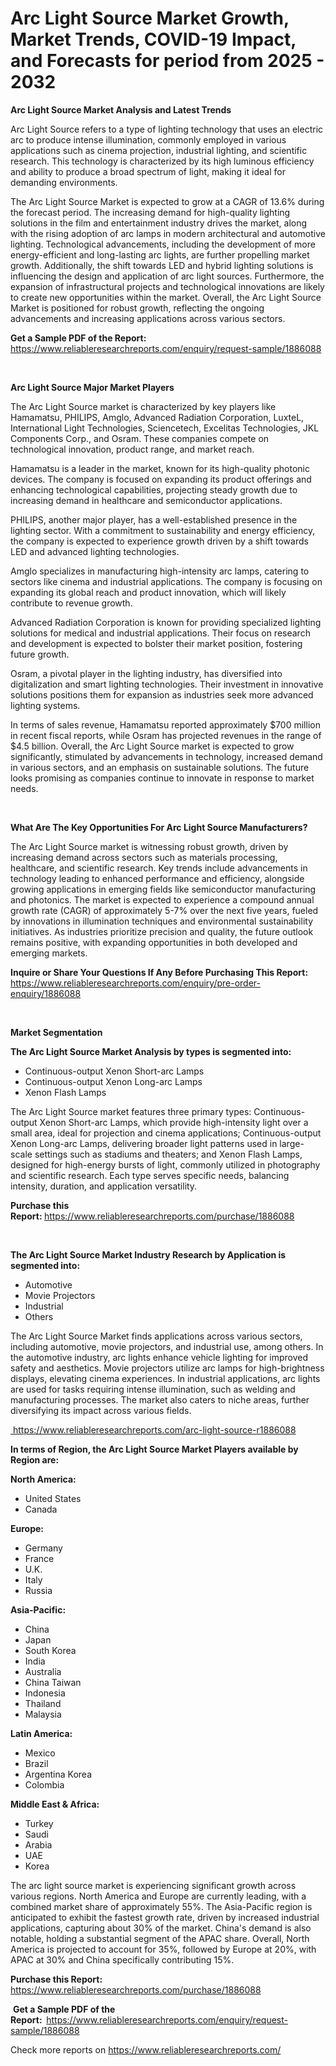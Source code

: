 <p><h1>Arc Light Source Market Growth, Market Trends, COVID-19 Impact, and Forecasts for period from 2025 - 2032</h1></p><p><strong>Arc Light Source Market Analysis and Latest Trends</strong></p>
<p><p>Arc Light Source refers to a type of lighting technology that uses an electric arc to produce intense illumination, commonly employed in various applications such as cinema projection, industrial lighting, and scientific research. This technology is characterized by its high luminous efficiency and ability to produce a broad spectrum of light, making it ideal for demanding environments.</p><p>The Arc Light Source Market is expected to grow at a CAGR of 13.6% during the forecast period. The increasing demand for high-quality lighting solutions in the film and entertainment industry drives the market, along with the rising adoption of arc lamps in modern architectural and automotive lighting. Technological advancements, including the development of more energy-efficient and long-lasting arc lights, are further propelling market growth. Additionally, the shift towards LED and hybrid lighting solutions is influencing the design and application of arc light sources. Furthermore, the expansion of infrastructural projects and technological innovations are likely to create new opportunities within the market. Overall, the Arc Light Source Market is positioned for robust growth, reflecting the ongoing advancements and increasing applications across various sectors.</p></p>
<p><strong>Get a Sample PDF of the Report:&nbsp;</strong> <a href="https://www.reliableresearchreports.com/enquiry/request-sample/1886088?utm_campaign=2937&utm_medium=2&utm_source=Github&utm_content=ia&utm_term=06042025&utm_id=arc-light-source">https://www.reliableresearchreports.com/enquiry/request-sample/1886088</a></p>
<p>&nbsp;</p>
<p><strong>Arc Light Source Major Market Players</strong></p>
<p><p>The Arc Light Source market is characterized by key players like Hamamatsu, PHILIPS, Amglo, Advanced Radiation Corporation, LuxteL, International Light Technologies, Sciencetech, Excelitas Technologies, JKL Components Corp., and Osram. These companies compete on technological innovation, product range, and market reach.</p><p>Hamamatsu is a leader in the market, known for its high-quality photonic devices. The company is focused on expanding its product offerings and enhancing technological capabilities, projecting steady growth due to increasing demand in healthcare and semiconductor applications. </p><p>PHILIPS, another major player, has a well-established presence in the lighting sector. With a commitment to sustainability and energy efficiency, the company is expected to experience growth driven by a shift towards LED and advanced lighting technologies.</p><p>Amglo specializes in manufacturing high-intensity arc lamps, catering to sectors like cinema and industrial applications. The company is focusing on expanding its global reach and product innovation, which will likely contribute to revenue growth.</p><p>Advanced Radiation Corporation is known for providing specialized lighting solutions for medical and industrial applications. Their focus on research and development is expected to bolster their market position, fostering future growth.</p><p>Osram, a pivotal player in the lighting industry, has diversified into digitalization and smart lighting technologies. Their investment in innovative solutions positions them for expansion as industries seek more advanced lighting systems.</p><p>In terms of sales revenue, Hamamatsu reported approximately $700 million in recent fiscal reports, while Osram has projected revenues in the range of $4.5 billion. Overall, the Arc Light Source market is expected to grow significantly, stimulated by advancements in technology, increased demand in various sectors, and an emphasis on sustainable solutions. The future looks promising as companies continue to innovate in response to market needs.</p></p>
<p>&nbsp;</p>
<p><strong>What Are The Key Opportunities For Arc Light Source Manufacturers?</strong></p>
<p><p>The Arc Light Source market is witnessing robust growth, driven by increasing demand across sectors such as materials processing, healthcare, and scientific research. Key trends include advancements in technology leading to enhanced performance and efficiency, alongside growing applications in emerging fields like semiconductor manufacturing and photonics. The market is expected to experience a compound annual growth rate (CAGR) of approximately 5-7% over the next five years, fueled by innovations in illumination techniques and environmental sustainability initiatives. As industries prioritize precision and quality, the future outlook remains positive, with expanding opportunities in both developed and emerging markets.</p></p>
<p><strong>Inquire or Share Your Questions If Any Before Purchasing This Report:</strong> <a href="https://www.reliableresearchreports.com/enquiry/pre-order-enquiry/1886088?utm_campaign=2937&utm_medium=2&utm_source=Github&utm_content=ia&utm_term=06042025&utm_id=arc-light-source">https://www.reliableresearchreports.com/enquiry/pre-order-enquiry/1886088</a></p>
<p>&nbsp;</p>
<p><strong>Market Segmentation</strong></p>
<p><strong>The Arc Light Source Market Analysis by types is segmented into:</strong></p>
<p><ul><li>Continuous-output Xenon Short-arc Lamps</li><li>Continuous-output Xenon Long-arc Lamps</li><li>Xenon Flash Lamps</li></ul></p>
<p><p>The Arc Light Source market features three primary types: Continuous-output Xenon Short-arc Lamps, which provide high-intensity light over a small area, ideal for projection and cinema applications; Continuous-output Xenon Long-arc Lamps, delivering broader light patterns used in large-scale settings such as stadiums and theaters; and Xenon Flash Lamps, designed for high-energy bursts of light, commonly utilized in photography and scientific research. Each type serves specific needs, balancing intensity, duration, and application versatility.</p></p>
<p><strong>Purchase this Report:&nbsp;</strong><a href="https://www.reliableresearchreports.com/purchase/1886088?utm_campaign=2937&utm_medium=2&utm_source=Github&utm_content=ia&utm_term=06042025&utm_id=arc-light-source">https://www.reliableresearchreports.com/purchase/1886088</a></p>
<p>&nbsp;</p>
<p><strong>The Arc Light Source Market Industry Research by Application is segmented into:</strong></p>
<p><ul><li>Automotive</li><li>Movie Projectors</li><li>Industrial</li><li>Others</li></ul></p>
<p><p>The Arc Light Source Market finds applications across various sectors, including automotive, movie projectors, and industrial use, among others. In the automotive industry, arc lights enhance vehicle lighting for improved safety and aesthetics. Movie projectors utilize arc lamps for high-brightness displays, elevating cinema experiences. In industrial applications, arc lights are used for tasks requiring intense illumination, such as welding and manufacturing processes. The market also caters to niche areas, further diversifying its impact across various fields.</p></p>
<p><a href="https://www.reliableresearchreports.com/arc-light-source-r1886088?utm_campaign=2937&utm_medium=2&utm_source=Github&utm_content=ia&utm_term=06042025&utm_id=arc-light-source">&nbsp;https://www.reliableresearchreports.com/arc-light-source-r1886088</a></p>
<p><strong>In terms of Region, the Arc Light Source Market Players available by Region are:</strong></p>
<p>
    <p> <strong> North America: </strong>
        <ul>
            <li>United States</li>
            <li>Canada</li>
        </ul>
        </p> 
    <p> <strong> Europe: </strong>
        <ul>
            <li>Germany</li>
            <li>France</li>
            <li>U.K.</li>
            <li>Italy</li>
            <li>Russia</li>
        </ul>
        </p> 
    <p> <strong> Asia-Pacific: </strong>
        <ul>
            <li>China</li>
            <li>Japan</li>
            <li>South Korea</li>
            <li>India</li>
            <li>Australia</li>
            <li>China Taiwan</li>
            <li>Indonesia</li>
            <li>Thailand</li>
            <li>Malaysia</li>
        </ul>
        </p> 
    <p> <strong> Latin America: </strong>
        <ul>
            <li>Mexico</li>
            <li>Brazil</li>
            <li>Argentina Korea</li>
            <li>Colombia</li>
        </ul>
        </p> 
    <p> <strong> Middle East & Africa: </strong>
        <ul>
            <li>Turkey</li>
            <li>Saudi</li>
            <li>Arabia</li>
            <li>UAE</li>
            <li>Korea</li>
        </ul>
    </p>
    </p>
<p><p>The arc light source market is experiencing significant growth across various regions. North America and Europe are currently leading, with a combined market share of approximately 55%. The Asia-Pacific region is anticipated to exhibit the fastest growth rate, driven by increased industrial applications, capturing about 30% of the market. China's demand is also notable, holding a substantial segment of the APAC share. Overall, North America is projected to account for 35%, followed by Europe at 20%, with APAC at 30% and China specifically contributing 15%.</p></p>
<p><strong>Purchase this Report: </strong><a href="https://www.reliableresearchreports.com/purchase/1886088?utm_campaign=2937&utm_medium=2&utm_source=Github&utm_content=ia&utm_term=06042025&utm_id=arc-light-source">https://www.reliableresearchreports.com/purchase/1886088</a></p>
<p>&nbsp;<strong>Get a Sample PDF of the Report:&nbsp;&nbsp;</strong><a href="https://www.reliableresearchreports.com/enquiry/request-sample/1886088?utm_campaign=2937&utm_medium=2&utm_source=Github&utm_content=ia&utm_term=06042025&utm_id=arc-light-source">https://www.reliableresearchreports.com/enquiry/request-sample/1886088</a></p>
<p><strong></strong></p>
<p>Check more reports on <a href="https://www.reliableresearchreports.com/?utm_campaign=2937&utm_medium=2&utm_source=Github&utm_content=ia&utm_term=06042025&utm_id=arc-light-source">https://www.reliableresearchreports.com/</a></p>